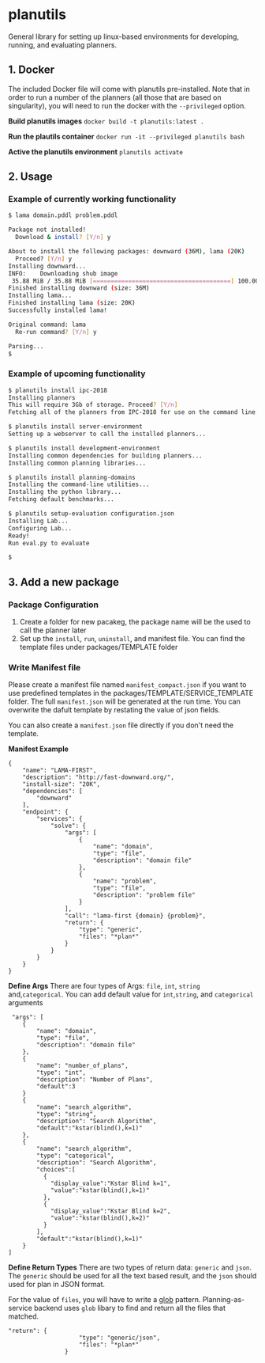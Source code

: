 # planutils

General library for setting up linux-based environments for developing, running, and evaluating planners.


## 1. Docker

The included Docker file will come with planutils pre-installed. Note that in order to
run a number of the planners (all those that are based on singularity), you will need
to run the docker with the `--privileged` option.

**Build planutils images**
`docker build -t planutils:latest . `

**Run the plautils container**
`docker run -it --privileged planutils bash`

**Active the planutils environment**
`planutils activate`


## 2. Usage

### Example of currently working functionality

```bash
$ lama domain.pddl problem.pddl

Package not installed!
  Download & install? [Y/n] y

About to install the following packages: downward (36M), lama (20K)
  Proceed? [Y/n] y
Installing downward...
INFO:    Downloading shub image
 35.88 MiB / 35.88 MiB [=======================================] 100.00% 3.99 MiB/s 8s
Finished installing downward (size: 36M)
Installing lama...
Finished installing lama (size: 20K)
Successfully installed lama!

Original command: lama
  Re-run command? [Y/n] y

Parsing...
$
```

### Example of upcoming functionality

```bash
$ planutils install ipc-2018
Installing planners
This will require 3Gb of storage. Proceed? [Y/n]
Fetching all of the planners from IPC-2018 for use on the command line...

$ planutils install server-environment
Setting up a webserver to call the installed planners...

$ planutils install development-environment
Installing common dependencies for building planners...
Installing common planning libraries...

$ planutils install planning-domains
Installing the command-line utilities...
Installing the python library...
Fetching default benchmarks...

$ planutils setup-evaluation configuration.json
Installing Lab...
Configuring Lab...
Ready!
Run eval.py to evaluate

$
```



## 3. Add a new package
### Package Configuration
1. Create a folder for new pacakeg, the package name will be the used to call the planner later
2. Set up the `install`, `run`,  `uninstall`, and manifest file. You can find the template files under packages/TEMPLATE folder

### Write Manifest file

Please create a manifest file named `manifest_compact.json` if you want to use predefined templates in the packages/TEMPLATE/SERVICE_TEMPLATE folder. The full `manifest.json` will be generated at the run time. You can overwrite the dafult template by restating the value of json fields. 

You can also create a `manifest.json` file directly if you don't need the template.

**Manifest Example**
```
{
    "name": "LAMA-FIRST",
    "description": "http://fast-downward.org/",
    "install-size": "20K",
    "dependencies": [
        "downward"
    ],
    "endpoint": {
        "services": {
            "solve": {
                "args": [
                    {
                        "name": "domain",
                        "type": "file",
                        "description": "domain file"
                    },
                    {
                        "name": "problem",
                        "type": "file",
                        "description": "problem file"
                    }
                ],
                "call": "lama-first {domain} {problem}",
                "return": {
                    "type": "generic",
                    "files": "*plan*"
                }
            }
        }
    }
}
```
**Define Args**
There are four types of Args: `file`, `int`, `string` and,`categorical`. You can add default value for `int`,`string`, and `categorical` arguments

```
 "args": [
    {
        "name": "domain",
        "type": "file",
        "description": "domain file"
    },
    {
        "name": "number_of_plans",
        "type": "int",
        "description": "Number of Plans",
        "default":3
    }
    {
        "name": "search_algorithm",
        "type": "string",
        "description": "Search Algorithm",
        "default":"kstar(blind(),k=1)"
    },
    {
        "name": "search_algorithm",
        "type": "categorical",
        "description": "Search Algorithm",
        "choices":[
          {
            "display_value":"Kstar Blind k=1",
            "value":"kstar(blind(),k=1)"
          },
          {
            "display_value":"Kstar Blind k=2",
            "value":"kstar(blind(),k=2)"
          }
        ],
        "default":"kstar(blind(),k=1)"
    }
]
```
**Define Return Types**
There are two types of return data: `generic` and `json`. The `generic` should be used for all the text based result, and the `json` should used for plan in JSON format.

For the value of `files`, you will have to write a [glob](https://docs.python.org/3/library/glob.html) pattern. Planning-as-service backend uses `glob` libary to find and return all the files that matched. 
```
"return": {
                    "type": "generic/json",
                    "files": "*plan*"
                }
```
